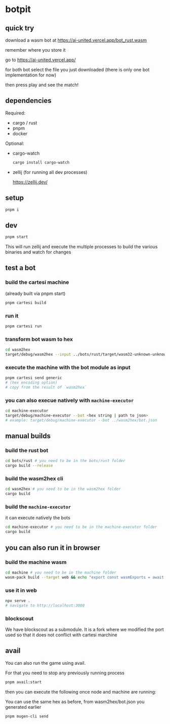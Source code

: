 # botpit

## quick try

download a wasm bot at https://ai-united.vercel.app/bot_rust.wasm

remember where you store it

go to https://ai-united.vercel.app/

for both bot select the file you just downloaded (there is only one bot implementation for now)

then press play and see the match!

## dependencies

Required:

- cargo / rust
- pnpm
- docker

Optional:

- cargo-watch

  ```bash
  cargo install cargo-watch
  ```

- zellij (for running all dev processes)

  https://zellij.dev/

## setup

```bash
pnpm i
```

## dev

```bash
pnpm start
```

This will run zellij and execute the multiple processes to build the various binaries and watch for changes

## test a bot

### build the cartesi machine

(already built via pnpm start)

```bash
pnpm cartesi build
```

### run it

```bash
pnpm cartesi run
```

### transform bot wasm to hex

```bash
cd wasm2hex
target/debug/wasm2hex --input ../bots/rust/target/wasm32-unknown-unknown/release/bot_rust.wasm --output bot.json
```

### execute the machine with the bot module as input

```bash
pnpm cartesi send generic
# (hex encoding option)
# copy from the result of `wasm2hex`
```

### you can also execue natively with `machine-executor`

```bash
cd machine-executor
target/debug/machine-executor --bot <hex string | path to json>
# example: target/debug/machine-executor --bot ../wasm2hex/bot.json
```

## manual builds

### build the rust bot

```bash
cd bots/rust # you need to be in the bots/rust folder
cargo build --release
```

### build the wasm2hex cli

```bash
cd wasm2hex # you need to be in the wasm2hex folder
cargo build
```

### build the `machine-executor`

it can execute natively the bots

```bash
cd machine-executor # you need to be in the machine-executor folder
cargo build
```

## you can also run it in browser

### build the machine wasm

```bash
cd machine # you need to be in the machine folder
wasm-pack build --target web && echo "export const wasmExports = await __wbg_init();" >> pkg/machine.js
```

### use it in web

```bash
npx serve .
# navigate to http://localhost:3000
```

### blockscout

We have blockscout as a submodule. It is a fork where we modified the port used so that it does not conflict with cartesi marchine

## avail

You can also run the game using avail.

For that you need to stop any previously running process

```bash
pnpm avail:start
```

then you can execute the following once node and machine are running:

You can use the same hex as before, from wasm2hex/bot.json you generated earlier

```bash
pnpm mugen-cli send
```
